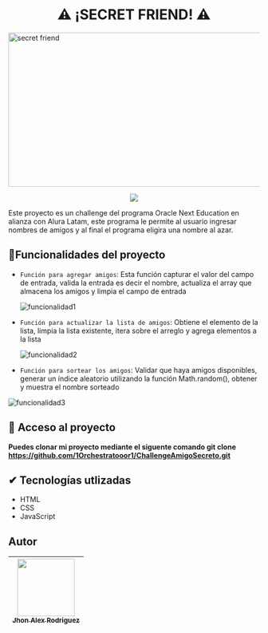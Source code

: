   <h1 align="center">⚠ ¡SECRET FRIEND! ⚠</h1>
  
  <img width="948" height="309" alt="secret friend" src="https://github.com/user-attachments/assets/2ca0cfed-1b15-48a2-bcdc-ebd35e58806c" />
  
  <p align="center">
  <img src="https://img.shields.io/badge/STATUS-TERMINADO%20-red">
  </p>

  Este proyecto es un challenge del programa Oracle Next Education en alianza con Alura Latam, este programa le permite al usuario ingresar nombres de amigos y al final el programa eligira una nombre al azar.

  ## :hammer:Funcionalidades del proyecto
  
- `Función para agregar amigos`: Esta función capturar el valor del campo de entrada, valida la entrada es decir el nombre, actualiza el array que almacena los amigos y limpia el campo de entrada
  
  ![funcionalidad1](https://github.com/user-attachments/assets/1743bc0d-9355-49fe-a6bd-1d62b57c0dfd)

- `Función para actualizar la lista de amigos`: Obtiene el elemento de la lista, limpia la lista existente, itera sobre el arreglo y agrega elementos a la lista

  ![funcionalidad2](https://github.com/user-attachments/assets/c9c22794-66fd-48e3-89ab-dd86affcb366)

- `Función para sortear los amigos`: Validar que haya amigos disponibles, generar un índice aleatorio utilizando la función Math.random(), obtener y muestra el nombre sorteado

![funcionalidad3](https://github.com/user-attachments/assets/4be2a837-33b8-43bd-95a9-7dd8de2497d2)

## 📁 Acceso al proyecto
**Puedes clonar mi proyecto mediante el siguente comando git clone https://github.com/1Orchestratooor1/ChallengeAmigoSecreto.git**

## ✔ Tecnologías utlizadas
- HTML
- CSS
- JavaScript

## Autor
| [<img src="https://avatars.githubusercontent.com/u/82128234?v=4" width=115><br><sub>Jhon Alex Rodriguez</sub>](https://github.com/1Orchestratooor1)
| :---: |

